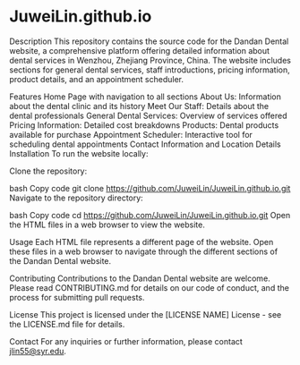 # JuweiLin.github.io

Description
This repository contains the source code for the Dandan Dental website, a comprehensive platform offering detailed information about dental services in Wenzhou, Zhejiang Province, China. The website includes sections for general dental services, staff introductions, pricing information, product details, and an appointment scheduler.

Features
Home Page with navigation to all sections
About Us: Information about the dental clinic and its history
Meet Our Staff: Details about the dental professionals
General Dental Services: Overview of services offered
Pricing Information: Detailed cost breakdowns
Products: Dental products available for purchase
Appointment Scheduler: Interactive tool for scheduling dental appointments
Contact Information and Location Details
Installation
To run the website locally:

Clone the repository:

bash
Copy code
git clone https://github.com/JuweiLin/JuweiLin.github.io.git
Navigate to the repository directory:

bash
Copy code
cd https://github.com/JuweiLin/JuweiLin.github.io.git
Open the HTML files in a web browser to view the website.

Usage
Each HTML file represents a different page of the website. Open these files in a web browser to navigate through the different sections of the Dandan Dental website.

Contributing
Contributions to the Dandan Dental website are welcome. Please read CONTRIBUTING.md for details on our code of conduct, and the process for submitting pull requests.

License
This project is licensed under the [LICENSE NAME] License - see the LICENSE.md file for details.

Contact
For any inquiries or further information, please contact jlin55@syr.edu.
